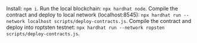 Install: `npm i`.
Run the local blockchain: `npx hardhat node`.
Compile the contract and deploy to local network (localhost:8545): `npx hardhat run --network localhost scripts/deploy-contracts.js`.
Compile the contract and deploy into roptsten testnet: `npx hardhat run --network ropsten scripts/deploy-contracts.js`.
